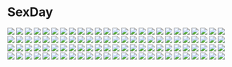 # SexDay
![](https://konachan.com/jpeg/2f8326461594fb4272c7c58e6b9029e5/Konachan.com%20-%2058541%20hayate_no_gotoku%20katsura_hinagiku%20vector.jpg)
![](https://konachan.com/jpeg/3867137fb6c71941b9b33942c3e1784c/Konachan.com%20-%20253622%20annin_doufu%20barefoot%20blonde_hair%20breasts%20brown_hair%20cat_smile%20cleavage%20fan%20hori_yuuko%20idolmaster%20onsen%20orange_hair%20ponytail%20short_hair%20towel%20water.jpg)
![](https://konachan.com/image/c84223575250a971c0ecc46ce70d7d90/Konachan.com%20-%20202977%20aircraft%20aqua_eyes%20brown_hair%20glasses%20landscape%20original%20ponytail%20scenic%20shorts%20signed%20un_s%20wristwear.jpg)
![](https://konachan.com/image/f137b70ce0f925280de0474d7749efd1/Konachan.com%20-%2074970%20ganesagi%20magic%20red_eyes%20remilia_scarlet%20short_hair%20spear%20thighhighs%20touhou%20vampire%20weapon%20white_hair%20wings.jpg)
![](https://konachan.com/image/2c2a95c50da2210c29865960b1ed8471/Konachan.com%20-%2091841%20kagamine_rin%20vocaloid.jpg)
![](https://konachan.com/image/b2b432a240ab1c0fd534f36c7e8e3bd1/Konachan.com%20-%20103318%20flowers%20grass%20hieda_no_akyuu%20japanese_clothes%20kisaragi_kiriha%20purple_eyes%20touhou.jpg)
![](https://konachan.com/image/4332ee20c375b1012bdf4e753433e1de/Konachan.com%20-%20116315%20braids%20calendar%20cat_smile%20long_hair%20original%20purple_hair%20sayori%20school_swimsuit%20signed%20swimsuit%20tagme.jpg)
![](https://konachan.com/image/4393aad29c29eeae138a642689214b1d/Konachan.com%20-%2096066%20bikini%20blue_eyes%20eucliwood_hellscythe%20green_eyes%20kobuichi%20kore_wa_zombie_desu_ka%3F%20muririn%20school_swimsuit%20swimsuit%20white_hair.jpg)
![](https://konachan.com/jpeg/1c5689027ebcee185c417a98e3676c2b/Konachan.com%20-%20246218%20ass%20hewsack%20kneehighs%20long_hair%20love_live%21_sunshine%21%21%20panties%20phone%20red_hair%20sakurauchi_riko%20school_uniform%20skirt%20underwear%20wet%20yellow_eyes.jpg)
![](https://konachan.com/image/63e9d33578d2f5383071175117ee5644/Konachan.com%20-%20232320%20aqua_eyes%20bed%20blush%20breasts%20censored%20gray_hair%20navel%20nipples%20nironiro%20no_bra%20nopan%20open_shirt%20penis%20pussy%20pussy_juice%20sex%20short_hair%20spread_legs.jpg)
![](https://konachan.com/jpeg/8e60e6aa303d2828436d310bf65551cd/Konachan.com%20-%20177837%20black_hair%20breast_hold%20breasts%20brown_eyes%20dress%20flowers%20game_cg%20goth-loli%20grass%20izumi_wakoto%20long_hair%20nipples%20open_shirt%20panties%20tagme%20underwear.jpg)
![](https://konachan.com/jpeg/bc3324d4eb7963ccac332eced204b0c0/Konachan.com%20-%20155068%20akise_aru%20all_male%20male%20mirai_nikki%20nishinomiya_saku.jpg)
![](https://konachan.com/image/0c95f59a5699652d615978aef09b5886/Konachan.com%20-%20130669%20blood%20blue_eyes%20code_geass%20euphemia_li_britannia%20gun%20jpeg_artifacts%20long_hair%20panties%20pink_hair%20tagme%20underwear%20weapon%20white.jpg)
![](https://konachan.com/image/cfe440914a2490d1d8dec1a12d520e1a/Konachan.com%20-%20281380%20achyue%20armor%20black_hair%20chain%20elbow_gloves%20gloves%20horns%20katana%20long_hair%20original%20ponytail%20red_eyes%20samurai%20sarashi%20sword%20underwear%20weapon.jpg)
![](https://konachan.com/image/65f5c2b94741749cd92a4e0a4d9992ef/Konachan.com%20-%20117768%20flandre_scarlet%20masaki_%28machisora%29%20touhou.jpg)
![](https://konachan.com/jpeg/0a5a68454dbf903757b1571c6c89c07d/Konachan.com%20-%20151357%20blonde_hair%20bow%20flowers%20game_cg%20long_hair%20night%20omoto_mitsuki%20pantyhose%20petals%20red_eyes%20ribbons%20saeki_hokuto%20skull%20skyfish%20stars%20white_hair.jpg)
![](https://konachan.com/jpeg/3e559df5d86aaa1cd6ce39b96beb1018/Konachan.com%20-%20305839%20building%20clouds%20drink%20elaina_%28majo_no_tabitabi%29%20hat%20long_hair%20majo_no_tabitabi%20pantyhose%20purple_eyes%20sky%20sunset%20touhourh%20white_hair%20witch%20witch_hat.jpg)
![](https://konachan.com/image/4958d296a00fc3a379f711e20d538879/Konachan.com%20-%20145191%20braids%20breasts%20brown_hair%20car%20cherry_blossoms%20cleavage%20flowers%20long_hair%20original%20petals%20purple_eyes%20uttt.jpg)
![](https://konachan.com/image/92d15fb7b2c1d89d886cd6684ffc5c77/Konachan.com%20-%20266688%20black_hair%20blush%20breasts%20brown_eyes%20brown_hair%20long_hair%20original%20purinpu%20school_swimsuit%20short_hair%20swimsuit%20twintails%20white_hair%20wink.jpg)
![](https://konachan.com/jpeg/082ce572cb419258b5b52648b4f84561/Konachan.com%20-%20149687%20all_male%20bicolored_eyes%20black_hair%20blonde_hair%20male%20milcho%20pink_eyes%20short_hair%20tagme_%28character%29%20vocaloid.jpg)
![](https://konachan.com/jpeg/dd63074654e7949cf0a3f68528572019/Konachan.com%20-%20266743%20bed%20breasts%20brown_hair%20long_hair%20mijinko_%28rioriorio%29%20nipples%20open_shirt%20original%20panty_pull%20penis%20pussy%20sex%20uncensored.jpg)
![](https://konachan.com/jpeg/959899d742e2b865a103b32f88835582/Konachan.com%20-%2099333%20funmatu%20kyuubee%20mahou_shoujo_madoka_magica%20tomoe_mami.jpg)
![](https://konachan.com/image/dd1190ed02d61bb77554c455d1db737a/Konachan.com%20-%2022690%20animal%20cat%20koiwai_yotsuba%20yotsubato%21.jpg)
![](https://konachan.com/jpeg/ab13642a30d52721cc7f001bf8cc11d2/Konachan.com%20-%20137178%20blonde_hair%20blush%20breasts%20brown_hair%20horns%20ibuki_suika%20long_hair%20masiroke%20nipples%20open_shirt%20purple_eyes%20pussy%20saigyouji_yuyuko%20touhou%20yakumo_yukari.jpg)
![](https://konachan.com/image/54df7ccbbb28e53a2973abe31cee2bdf/Konachan.com%20-%20113871%20black_hair%20feathers%20green_eyes%20jpeg_artifacts%20long_hair%20nardack%20original%20third-party_edit%20white.jpg)
![](https://konachan.com/jpeg/d1825ceea7c6c02adaf178a23105fea6/Konachan.com%20-%2041669%20kimura_kaere%20sayonara_zetsubou_sensei.jpg)
![](https://konachan.com/image/7c1d15670b99f9db4b478192ef0f79f8/Konachan.com%20-%20300855%20anthropomorphism%20barefoot%20damao_yu%20food%20girls_frontline%20gray_hair%20long_hair%20ponytail%20scar%20ump-45_%28girls_frontline%29%20yellow_eyes.jpg)
![](https://konachan.com/image/9a22be0dfcc20e604ce361e8850c3a5a/Konachan.com%20-%2085093%20dress%20flowers%20gloves%20megurine_luka%20petals%20pink_hair%20vocaloid.jpg)
![](https://konachan.com/image/bb8872dbad283bcfd5f975a4f45c8ee5/Konachan.com%20-%20189615%20abe_inori%20censored%20cum%20hirasawa_yui%20k-on%21%20nakano_azusa%20penis%20sex%20tears.jpg)
![](https://konachan.com/image/bc62ab4bcb50ac8cf19f5f079fe1ff53/Konachan.com%20-%20142390%20blue%20blue_eyes%20blue_hair%20crying%20hatsune_miku%20jpeg_artifacts%20long_hair%20skirt%20sky%20stars%20tears%20thighhighs%20twintails%20vocaloid%20zettai_ryouiki.jpg)
![](https://konachan.com/image/0b285ac8d6db2bc3ab235705e72042de/Konachan.com%20-%2061013%20black_hair%20black_rock_shooter%20green_eyes%20horns%20huke%20long_hair%20skull%20takanashi_yomi.jpg)
![](https://konachan.com/image/df28dad888cef5e90b71a140bc83a828/Konachan.com%20-%20116054%20ass%20bed%20panties%20sadakage%20sideboob%20tagme%20thighhighs%20topless%20underwear.jpg)
![](https://konachan.com/image/720ad4efdd85b68d8088a13e6efd9a75/Konachan.com%20-%20163552%20akemi_homura%20drums%20guitar%20instrument%20kaname_madoka%20microphone%20miki_sayaka%20piano%20sakura_kyouko%20shingyouji_tatsuya%20tomoe_mami.jpg)
![](https://konachan.com/image/db70b8b85f755cc48984ae3b18471007/Konachan.com%20-%20153590%20aqua_eyes%20aqua_hair%20earmuffs%20hatsune_miku%20hatsune_mikuo%20inazumrai%20scarf%20vocaloid.jpg)
![](https://konachan.com/image/0b30f8c5392d985cf0dd94dbcdd1fab0/Konachan.com%20-%2072039%20bloomers%20cheerleader%20computer%20crossover%20futami_ami%20futami_mami%20group%20gun%20gym_uniform%20hidaka_ai%20idolmaster%20maid%20swimsuit%20tugeneko%20twins%20weapon.jpg)
![](https://konachan.com/jpeg/36bb6d6903b8643235ca5087a09da057/Konachan.com%20-%20233572%20anus%20bed%20blush%20breasts%20brown_hair%20censored%20game_cg%20navel%20nipples%20no_bra%20nopan%20pajamas%20purple_eyes%20pussy%20short_hair%20spread_legs%20tears%20underwear%20wet.jpg)
![](https://konachan.com/image/e8ba96225d4dd149abdef02d2cba0d50/Konachan.com%20-%20104391%20blue_eyes%20blue_hair%20boots%20gun%20long_hair%20moon%20pantyhose%20pink_eyes%20pink_hair%20ribbons%20short_hair%20spear%20sword%20thighhighs%20tomoe_mami%20twintails%20weapon.jpg)
![](https://konachan.com/image/e32f6e371998485ad6221e31bb4d0a36/Konachan.com%20-%20186596%20breasts%20brown_hair%20cleavage%20dress%20fal_maro%20kaname_madoka%20long_hair%20mahou_shoujo_madoka_magica%20no_bra%20nopan%20thighhighs%20ultimate_madoka.jpg)
![](https://konachan.com/jpeg/40f5c32b594142f2505f71e52e15d49d/Konachan.com%20-%20103642%20toramaru_shou%20touhou.jpg)
![](https://konachan.com/jpeg/079b88102bd6ea8061cf7b2d4f282d49/Konachan.com%20-%2080990%20francesca_lucchini%20panties%20strike_witches%20transparent%20underwear%20vector.jpg)
![](https://konachan.com/image/96f19074f35c50ffc4b8f17f1a62de89/Konachan.com%20-%2088035%202girls%20aqua_hair%20blue_eyes%20hatsune_miku%20hijikini%20long_hair%20megurine_luka%20no_bra%20nude%20pink_hair%20twintails%20vocaloid.jpg)
![](https://konachan.com/jpeg/f113e64a2bf008883160a756fb1f9b34/Konachan.com%20-%20252523%20anthropomorphism%20blush%20choker%20dress%20fang%20gray_hair%20headband%20kantai_collection%20long_hair%20nahaki%20school_uniform%20twintails%20white%20yellow_eyes.jpg)
![](https://konachan.com/jpeg/c245bc15c50412f20817f17434e8998f/Konachan.com%20-%20288714%20bell%20blush%20breasts%20brown_eyes%20brown_hair%20cleavage%20headdress%20long_hair%20marmoset%20original%20panties%20panty_pull%20ribbons%20stockings%20thighhighs%20underwear.jpg)
![](https://konachan.com/jpeg/c70f964767efdaa48c147b638e29b3a4/Konachan.com%20-%20257256%20animal%20ass%20barefoot%20beach%20bikini%20breasts%20cat%20clouds%20group%20lasterk%20male%20nipples%20nude%20pink_hair%20red_hair%20scarf%20sideboob%20sky%20swimsuit%20tattoo%20water.jpg)
![](https://konachan.com/image/34599e12543141b87483b9edbdc14c6c/Konachan.com%20-%20204877%20animal_ears%20black_hair%20blue_eyes%20blush%20bra%20breasts%20cleavage%20glasses%20long_hair%20navel%20original%20panties%20shirt_lift%20spread_legs%20thighhighs%20underwear.jpg)
![](https://konachan.com/jpeg/93e276294172d09c79089c9be4af0d44/Konachan.com%20-%2087034%20blue_eyes%20code_geass%20gun%20kallen_stadtfeld%20red_hair%20transparent%20vector%20weapon.jpg)
![](https://konachan.com/image/5cf1e73c287f21b2f40b52d54cb2866b/Konachan.com%20-%2094093%20ameru.miro%20blonde_hair%20blood%20bow%20crossover%20dress%20gokou_ruri%20halo%20katana%20moon%20panty_%28character%29%20purple_hair%20red_eyes%20sword%20weapon%20wings.jpg)
![](https://konachan.com/image/b911212542000306269f846ebb93d54c/Konachan.com%20-%20297394%20animal%20bird%20bow%20dress%20hatsune_miku%20long_hair%20michiki_kokuyou%20staff%20twintails%20vocaloid%20white%20yuki_miku.jpg)
![](https://konachan.com/image/b7ee47a472862131a53ec29c543a5e06/Konachan.com%20-%20108819%20blue_eyes%20nagato_yuki%20suzumiya_haruhi_no_yuutsu.jpg)
![](https://konachan.com/image/6904e0dcd19cee125019321c779fd775/Konachan.com%20-%20303096%20ass%20barefoot%20hoodie%20horns%20no_bra%20nopan%20original%20orochi_itto%20purple_eyes%20purple_hair%20short_hair%20underboob%20weapon.jpg)
![](https://konachan.com/jpeg/8d6e82b1f05e2168913d7b0cd87cec6f/Konachan.com%20-%20239078%202girls%20blue_eyes%20genya67%20hat%20kagami_sumika%20mecha%20mitsurugi_meiya%20muv-luv%20pantyhose%20ponytail%20purple_hair%20red_eyes%20red_hair%20short_hair%20skirt%20wink.jpg)
![](https://konachan.com/jpeg/79402f546d54508c6d41f8f20eb7b87b/Konachan.com%20-%20179532%20between_shizuki%20black_hair%20dress%20original%20red_eyes%20short_hair.jpg)
![](https://konachan.com/image/638ae2d27efa2ed39cd82a0c7d94006a/Konachan.com%20-%20186488%20anthropomorphism%20ball%20bikini%20breasts%20brown_eyes%20brown_hair%20cleavage%20infinote%20kaga_%28kancolle%29%20kantai_collection%20male%20navel%20pool%20popsicle%20swimsuit%20water.jpg)
![](https://konachan.com/image/e2ba6b283357c40167b2fbf7365bad7c/Konachan.com%20-%20129865%20breasts%20brown_eyes%20brown_hair%20gloves%20long_hair%20nipples%20oyari_ashito%20panties%20petals%20tagme%20thighhighs%20underwear.jpg)
![](https://konachan.com/jpeg/f8aa22995cf6304621e2d1db74949938/Konachan.com%20-%20231568%202girls%20black_hair%20blush%20bow%20breasts%20bunnygirl%20choker%20cleavage%20fang%20long_hair%20original%20pan_%28mimi%29%20pink_hair%20red_eyes%20socks%20tail%20waifu2x%20watermark.jpg)
![](https://konachan.com/image/31aecb6da6904d686b654dca735c444c/Konachan.com%20-%20248655%20blue%20bou_nin%20bow%20close%20hat%20long_hair%20monochrome%20original%20popsicle%20white.jpg)
![](https://konachan.com/jpeg/7877aa406bd82fc329206adda09ecbed/Konachan.com%20-%20194800%20ass%20close%20game_cg%20kurasawa_anzu%20nerawareta_megami_tenshi_angeltia%20panties%20tsukumo_kazuita%20underwear.jpg)
![](https://konachan.com/jpeg/62b7c5949f7f2649c800247e3f757813/Konachan.com%20-%20275919%20animal_ears%20bell%20blue_eyes%20bra%20breasts%20brown_eyes%20brown_hair%20catgirl%20close%20collar%20dark_skin%20long_hair%20ribbons%20tail%20underwear%20white_hair%20yellow.jpg)
![](https://konachan.com/jpeg/e379d961d35a9e6e851e564c87342cec/Konachan.com%20-%20155554%20armor%20elbow_gloves%20erza_scarlet%20fairy_tail%20gloves%20panties%20red_hair%20sword%20thighhighs%20transparent%20underwear%20watermark%20weapon.jpg)
![](https://konachan.com/image/5e7a9e7160581e8a8e9d2772f448880a/Konachan.com%20-%20120860%20animal%20bird%20coca_cola%20dog%20drink%20headphones%20ogipote%20original%20school_uniform.jpg)
![](https://konachan.com/image/ae5dca45a721e1f6fbd7d6b2d6200044/Konachan.com%20-%20100266%20breasts%20cleavage%20dress%20flowers%20megurine_luka%20petals%20pink_hair%20ribbons%20vocaloid%20white.jpg)
![](https://konachan.com/jpeg/169b71975fa696eff7e66bff32f868b5/Konachan.com%20-%20302581%20azur_lane%20bandage%20blue_eyes%20bra%20breasts%20cleavage%20gloves%20gray_hair%20gun%20hat%20heart%20kurot%20loli%20navel%20pink_eyes%20ponytail%20shackles%20tie%20underwear%20weapon.jpg)
![](https://konachan.com/image/dbb1dbeed17c6a37c5c4f588de4e2ee4/Konachan.com%20-%205038%20animal%20blonde_hair%20carriere%20fox%20green_eyes%20headdress%20koma_%28carriere%29%20logo%20long_hair%20sorune%20watermark%20white.jpg)
![](https://konachan.com/image/3c1fe2a3caaabe093f380c2438ef8b30/Konachan.com%20-%20270081%20ass%20blonde_hair%20braids%20breasts%20couch%20final_fantasy%20green_eyes%20hyur%20long_hair%20nipples%20nude%20pussy%20soranamae%20stockings%20thighhighs%20twintails%20uncensored.jpg)
![](https://konachan.com/jpeg/b020977058bfd2b1f69c4f1f9f46a01c/Konachan.com%20-%2027989%20clannad%20ichinose_kotomi.jpg)
![](https://konachan.com/image/03753e4ca53269a52771eed7956bb0ac/Konachan.com%20-%20177687%2047agdragon%20aqua_hair%20blue_eyes%20hatsune_miku%20long_hair%20ribbons%20skirt%20thighhighs%20twintails%20vocaloid%20zettai_ryouiki.jpg)
![](https://konachan.com/jpeg/e1f4a6c091e3635785f02802198ea9c9/Konachan.com%20-%20293429%20breasts%20brown_hair%20censored%20game_cg%20green_eyes%20orc_soft%20paizuri%20shikijou_kyoudan%20sumeragi_kohaku%20yoshino_ayaka.jpg)
![](https://konachan.com/image/0b180bdb2d279729e95ccae9ebb4e1e4/Konachan.com%20-%20124942%20akihira_fujinohara%20dress%20flowers%20izayoi_sakuya%20knife%20maid%20petals%20red_eyes%20touhou%20weapon%20white_hair.jpg)
![](https://konachan.com/jpeg/caafca2567d7f922065152102be45472/Konachan.com%20-%20276632%20all_male%20anal%20bed%20blue_eyes%20blue_hair%20catboy%20collar%20condom%20gloves%20long_hair%20male%20nipples%20nude%20original%20penis%20shiroiare%20tail%20thighhighs%20trap.jpg)
![](https://konachan.com/jpeg/9b88353536bbff317a520e090c426dd9/Konachan.com%20-%20271252%20animal_ears%20armor%20ass%20blonde_hair%20blush%20breasts%20cameltoe%20erect_nipples%20fang%20garter%20gloves%20heart%20long_hair%20panties%20thighhighs%20underwear%20waifu2x.jpg)
![](https://konachan.com/image/ce16f10042f537e6c2fd2ffbfbd64476/Konachan.com%20-%20134733%20all_male%20armor%20fate_%28series%29%20fate_stay_night%20fate_zero%20lancelot_%28fate%29%20male%20maningusu%20moon%20sword%20weapon.jpg)
![](https://konachan.com/image/f16413e5e9ed88391b25cbc83e3ee6f4/Konachan.com%20-%2015985%20long_hair%20red_eyes%20red_hair%20school_uniform%20shakugan_no_shana%20shana%20sword%20weapon.jpg)
![](https://konachan.com/jpeg/ce96d678b22fe949e8884b9cd92c8a2f/Konachan.com%20-%20215824%20cropped%20idolmaster%20idolmaster_cinderella_girls%20kachayori%20shibuya_rin%20waifu2x.jpg)
![](https://konachan.com/image/bf1255b0ef81bdd675bed148f82263c5/Konachan.com%20-%2020565%20genshiken%20kasukabe_saki%20kio_shimoku%20scarf.jpg)
![](https://konachan.com/jpeg/b25cb549c587936de5eafd0ba00a2ce2/Konachan.com%20-%20158328%20aizawa_chizuru%20aizawa_eiko%20aizawa_takeru%20blue_hair%20brown_hair%20clouds%20ikamusume%20kaka_%28kirby126%29%20loli%20male%20scenic%20sky%20sunset%20tentacles.jpg)
![](https://konachan.com/jpeg/148327475904c77eebec491815b4ecde/Konachan.com%20-%20232484%20anus%20blush%20breasts%20brown_eyes%20brown_hair%20feng%20game_cg%20long_hair%20nase_yaeka%20navel%20nipples%20nude%20pussy%20pussy_juice%20ryohka%20spread_legs%20uncensored%20wet.jpg)
![](https://konachan.com/jpeg/c35c09d48b2268871564d7284309d54d/Konachan.com%20-%2050446%20kurono_kurumu%20rosario%2Bvampire%20sendo_yukari%20shirayuki_mizore%20toujou_rubi.jpg)
![](https://konachan.com/image/58f14bf88f9a817df3e8e0f34377182e/Konachan.com%20-%20305481%20akasaka_asa%20blonde_hair%20blush%20bubbles%20crying%20long_hair%20original%20red_eyes%20ribbons%20signed%20tears%20underwater%20water.jpg)
![](https://konachan.com/jpeg/68933f1c321b580ea31eb423b04acf25/Konachan.com%20-%20167336%202girls%20brown_eyes%20brown_hair%20effordom_soft%20logo%20long_hair%20paper%20purple_hair%20senmu%20short_hair%20shorts%20skirt%20sleeping%20watermark%20yagiura_nagi.jpg)
![](https://konachan.com/image/7cc481c582bd14392066ac75b6e500c5/Konachan.com%20-%20102365%20amatsuka_haruka%20ass%20baby_princess%20bra%20breasts%20brown_hair%20gloves%20green_eyes%20kusaka_souji%20nipples%20thighhighs%20underwear.jpg)
![](https://konachan.com/jpeg/9c220f7aeb6f022312fac1c2d7b9e39c/Konachan.com%20-%20149366%20aete_mushisuru_kimi_to_no_mirai_%7Erelay_broadcast%7E%20alcot%20blue_eyes%20game_cg%20manabe_kei%20tagme_%28artist%29%20underwear%20undressing.jpg)
![](https://konachan.com/jpeg/6d50ab72e27c929f270b66cd3313ff12/Konachan.com%20-%20243597%202girls%20aqua_eyes%20barefoot%20bikini%20brown_hair%20long_hair%20minami_kotori%20navel%20necklace%20orange_eyes%20orange_hair%20ponytail%20short_hair%20swim_ring%20swimsuit%20wink.jpg)
![](https://konachan.com/jpeg/4fa6462b313f80772aaa03e7e5e60a04/Konachan.com%20-%20193930%20apron%20aqua_eyes%20blush%20breasts%20cat_smile%20catgirl%20cleavage%20game_cg%20group%20headdress%20long_hair%20maid%20neko_works%20nekopara%20sayori%20twintails%20wristwear.jpg)
![](https://konachan.com/jpeg/b89207e629efa95aca02c3c359d8c0fc/Konachan.com%20-%20200195%20black_hair%20blood%20dreadtie%20fire%20gray_eyes%20gun%20long_hair%20original%20school_uniform%20signed%20techgirl%20weapon.jpg)
![](https://konachan.com/jpeg/b0ca6a0ef9231a6660b6db397ef77b11/Konachan.com%20-%20190212%20breasts%20elesis_%28elsword%29%20elsword%20fi-san%20long_hair%20nipples%20red_eyes%20red_hair.jpg)
![](https://konachan.com/image/05933de0cd82e256772342761e83ede1/Konachan.com%20-%20133930%20butterfly%20hat%20pink_hair%20saigyouji_yuyuko%20touhou%20tsuuyakukan_reni.jpg)
![](https://konachan.com/jpeg/1f8fbcb1d88dff607fea6c2ed44b554e/Konachan.com%20-%20149375%20aete_mushisuru_kimi_to_no_mirai_%7Erelay_broadcast%7E%20alcot%20game_cg%20misaki_souka%20tagme_%28artist%29.jpg)
![](https://konachan.com/jpeg/46b33574c9c38fbe0e6295b5473da6cf/Konachan.com%20-%20283418%20ass%20bicycle%20braids%20breasts%20brown_hair%20gray%20long_hair%20original%20panties%20ponytail%20ryokucha_michi%20skirt%20underwear%20upskirt.jpg)
![](https://konachan.com/image/edb62a6923cd63566122e3fdb2c28bd7/Konachan.com%20-%20297917%20barefoot%20blue_eyes%20blush%20chinese_clothes%20chinese_dress%20fate_grand_order%20fate_%28series%29%20long_hair%20purple_hair%20signed%20tttanggvl%20twintails.jpg)
![](https://konachan.com/jpeg/2db49ccdd42c9bd9b16c1795bdc3c96a/Konachan.com%20-%20134315%20aqua_eyes%20dress%20kuroboshi_kouhaku%20loli%20long_hair%20orange_hair%20tagme%20thighhighs%20twintails.jpg)
![](https://konachan.com/jpeg/fa8414333052a7f27406fa1e82143f20/Konachan.com%20-%20307510%20blush%20breasts%20close%20fate_grand_order%20fate_%28series%29%20mash_kyrielight%20nipples%20no_bra%20purple_hair%20shiroi_ume%20shirt_lift%20short_hair%20tie.jpg)
![](https://konachan.com/image/418ed9bae45445eccd53061bf2341110/Konachan.com%20-%2076569%20black_eyes%20black_hair%20bow%20cherry_blossoms%20flowers%20hakurei_reimu%20japanese_clothes%20long_hair%20miko%20ribbons%20sky%20touhou.jpg)
![](https://konachan.com/image/9d2a947faff8c5f498cf9fb26cfd1e5b/Konachan.com%20-%2076965%20bed%20breasts%20bunnygirl%20cleavage%20close%20nipple_slip%20reisen_udongein_inaba%20topless%20touhou.jpg)
![](https://konachan.com/jpeg/2c5cc2de5e8842f23688e46cbbb14c0a/Konachan.com%20-%20262882%20animal_ears%20anthropomorphism%20aqua_hair%20ass%20catgirl%20doraemon%20dress%20food%20fruit%20genderswap%20go_robots%20hoodie%20nopan%20short_hair%20tail%20water%20yellow_eyes.jpg)
![](https://konachan.com/jpeg/aa25c973f2b428e791b1f49ff79486ae/Konachan.com%20-%20196003%20ass%20blush%20brown_hair%20choker%20cube%20doll%20gloves%20koi_suru_kanojo_no_bukiyou_na_butai%20long_hair%20pink_eyes%20skirt%20tagme_%28artist%29%20togawa_mayuu.jpg)
![](https://konachan.com/image/d84d2ca728b0fb14d5bb6df84eda65bb/Konachan.com%20-%2065871%20aisaka_taiga%20blush%20close%20macross%20macross_frontier%20parody%20toradora%20wink.jpg)
![](https://konachan.com/image/77eb72dd83ebee6b1ffd38373dd95970/Konachan.com%20-%2067740%20baka_to_test_to_shoukanjuu%20blush%20breast_hold%20hasegawa_michio%20himeji_mizuki%20kirishima_shouko%20megami%20nude%20scan%20shimada_minami%20shimizu_miharu%20towel.jpg)
![](https://konachan.com/image/8c321355869aab6806d17e9036d1de2f/Konachan.com%20-%2042835%202girls%20black_hair%20blonde_hair%20eyepatch%20sword%20tagme%20weapon.jpg)
![](https://konachan.com/image/a9573ccfbfb9202c96a5b013e538693b/Konachan.com%20-%20277218%20black_eyes%20blue_hair%20long_hair%20original%20reoen%20signed.jpg)
![](https://konachan.com/jpeg/0d05d001ece8751f349900554aa9b1ef/Konachan.com%20-%20146629%20hatsune_miku%20maam._%28summemixi%29%20vocaloid.jpg)
